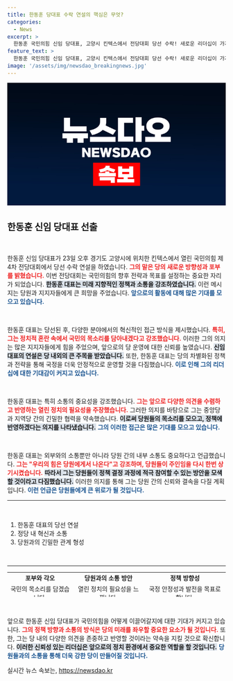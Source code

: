 ```yaml
---
title: 한동훈 당대표 수락 연설의 핵심은 무엇?
categories:
  - News
excerpt: >
  한동훈 국민의힘 신임 당대표, 고양시 킨텍스에서 전당대회 당선 수락! 새로운 리더십이 가져올 변화의 물결은? 클릭해서 자세히 알아보세요!
feature_text: >
  한동훈 국민의힘 신임 당대표, 고양시 킨텍스에서 전당대회 당선 수락! 새로운 리더십이 가져올 변화의 물결은? 클릭해서 자세히 알아보세요!
image: '/assets/img/newsdao_breakingnews.jpg'
---
```


<p><img src="/assets/img/newsdao_breakingnews.jpg" alt="implanttips 속보" /></p>

<h2 data-ke-size="size26">한동훈 신임 당대표 선출</h2>

<p data-ke-size="size16">&nbsp;</p>

<p>한동훈 신임 당대표가 23일 오후 경기도 고양시에 위치한 킨텍스에서 열린 국민의힘 제4차 전당대회에서 당선 수락 연설을 하였습니다. <b><span style="color: #ee2323;">그의 말은 당의 새로운 방향성과 포부를 밝혔습니다.</span></b> 이번 전당대회는 국민의힘의 향후 전략과 목표를 설정하는 중요한 자리가 되었습니다. <b><span style="background-color: #21538527;">한동훈 대표는 미래 지향적인 정책과 소통을 강조하였습니다.</span></b> 이런 메시지는 당원과 지지자들에게 큰 희망을 주었습니다. <b><span style="color: #1a5490;">앞으로의 활동에 대해 많은 기대를 모으고 있습니다.</span></b></p>

<p data-ke-size="size16">&nbsp;</p>

<p>한동훈 대표는 당선된 후, 다양한 분야에서의 혁신적인 접근 방식을 제시했습니다. <b><span style="color: #ee2323;">특히, 그는 정치적 혼란 속에서 국민의 목소리를 담아내겠다고 강조했습니다.</span></b> 이러한 그의 의지는 많은 지지자들에게 힘을 주었으며, 앞으로의 당 운영에 대한 신뢰를 높였습니다. <b><span style="background-color: #21538527;">신임 대표의 연설은 당 내외의 큰 주목을 받았습니다.</span></b> 또한, 한동훈 대표는 당의 차별화된 정책과 전략을 통해 국정을 더욱 안정적으로 운영할 것을 다짐했습니다. <b><span style="color: #1a5490;">이로 인해 그의 리더십에 대한 기대감이 커지고 있습니다.</span></b></p>

<p data-ke-size="size16">&nbsp;</p>

<p>한동훈 대표는 특히 소통의 중요성을 강조했습니다. <b><span style="color: #ee2323;">그는 앞으로 다양한 의견을 수렴하고 반영하는 열린 정치의 필요성을 주장했습니다.</span></b> 그러한 의지를 바탕으로 그는 중앙당과 지역당 간의 긴밀한 협력을 약속했습니다. <b><span style="background-color: #21538527;">이로써 당원들의 목소리를 모으고, 정책에 반영하겠다는 의지를 나타냈습니다.</span></b> <b><span style="color: #1a5490;">그의 이러한 접근은 많은 기대를 모으고 있습니다.</span></b></p>

<p data-ke-size="size16">&nbsp;</p>

<p>한동훈 대표는 외부와의 소통뿐만 아니라 당원 간의 내부 소통도 중요하다고 언급했습니다. <b><span style="color: #ee2323;">그는 "우리의 힘은 당원에게서 나온다"고 강조하며, 당원들이 주인임을 다시 한번 상기시켰습니다.</span></b> <b><span style="background-color: #21538527;">따라서 그는 당원들이 정책 결정 과정에 적극 참여할 수 있는 방안을 모색할 것이라고 다짐했습니다.</span></b> 이러한 의지를 통해 그는 당원 간의 신뢰와 결속을 다질 계획입니다. <b><span style="color: #1a5490;">이런 언급은 당원들에게 큰 위로가 될 것입니다.</span></b></p>

<hr>

<p data-ke-size="size16">&nbsp;</p>

<ol>
<li>한동훈 대표의 당선 연설</li>
<li>정당 내 혁신과 소통</li>
<li>당원과의 긴밀한 관계 형성</li>
</ol>

<p data-ke-size="size16">&nbsp;</p>

<hr>

<table style="width: 100%; height: 57px;">
<tbody>
<tr>
<td style="text-align: center; height: 17px;"><b>포부와 각오</b></td>
<td style="text-align: center; height: 17px;"><b>당원과의 소통 방안</b></td>
<td style="text-align: center; height: 17px;"><b>정책 방향성</b></td>
</tr>
<tr>
<td style="text-align: center; height: 17px;">국민의 목소리를 담겠습니다.</td>
<td style="text-align: center; height: 17px;">열린 정치의 필요성을 느낍니다.</td>
<td style="text-align: center; height: 17px;">국정 안정성과 발전을 목표로 합니다.</td>
</tr>
</tbody>
</table>

<p data-ke-size="size16">&nbsp;</p>

<p>앞으로 한동훈 신임 당대표가 국민의힘을 어떻게 이끌어갈지에 대한 기대가 커지고 있습니다. <b><span style="color: #ee2323;">그의 정책 방향과 소통의 방식은 당의 미래를 좌우할 중요한 요소가 될 것입니다.</span></b> 또한, 그는 당 내의 다양한 의견을 존중하고 반영할 것이라는 약속을 지킬 것으로 확신합니다. <b><span style="background-color: #21538527;">이러한 신뢰성 있는 리더십은 앞으로의 정치 환경에서 중요한 역할을 할 것입니다.</span></b> <b><span style="color: #1a5490;">당원들과의 소통을 통해 더욱 강한 당이 만들어질 것입니다.</span></b></p>
실시간 뉴스 속보는, <a href="https://newsdao.kr" rel="dofollow">https://newsdao.kr</a>


